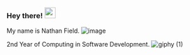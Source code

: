 ### Hey there! <img src="https://media.giphy.com/media/hvRJCLFzcasrR4ia7z/giphy.gif" width="25px">
My name is Nathan Field. ![image](https://user-images.githubusercontent.com/92158821/167267482-e03307e0-af93-4309-bb7d-70d2dc16393c.png)

2nd Year of Computing in Software Development.
![giphy (1)](https://user-images.githubusercontent.com/92158821/166146399-59f8f7cf-ddc4-4517-87ed-1b92e6657075.gif)
<!--
**TheBogman02/TheBogman02** is a ✨ _special_ ✨ repository because its `README.md` (this file) appears on your GitHub profile.

Here are some ideas to get you started:

- 🔭 I’m currently working on ...
- 🌱 I’m currently learning ...
- 👯 I’m looking to collaborate on ...
- 🤔 I’m looking for help with ...
- 💬 Ask me about ...
- 📫 How to reach me: ...
- 😄 Pronouns: ...
- ⚡ Fun fact: ...
-->
